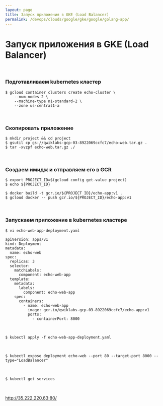 ```yaml
---
layout: page
title: Запуск приложения в GKE (Load Balancer)
permalink: /devops/clouds/google/gke/google/golang-app/
---
```


# Запуск приложения в GKE (Load Balancer)


<br/>

### Подготавливаем kubernetes кластер

```
$ gcloud container clusters create echo-cluster \
    --num-nodes 2 \
    --machine-type n1-standard-2 \
    --zone us-central1-a
```

<br/>

### Скопировать приложение 

    $ mkdir project && cd project
    $ gsutil cp gs://qwiklabs-gcp-03-8922069ccfc7/echo-web.tar.gz .
    $ tar -xvzpf echo-web.tar.gz ./


<br>

### Создаем имидж и отправляем его в GCR

    $ export PROJECT_ID=$(gcloud config get-value project)
    $ echo ${PROJECT_ID}

    $ docker build -t gcr.io/${PROJECT_ID}/echo-app:v1 .
    $ gcloud docker -- push gcr.io/${PROJECT_ID}/echo-app:v1


<!--

  $ gcloud container clusters get-credentials echo-cluster

-->

<br/>

### Запускаем приложение в kubernetes кластере

    $ vi echo-web-app-deployment.yaml

```
apiVersion: apps/v1
kind: Deployment
metadata:
  name: echo-web
spec:
  replicas: 3
  selector:
    matchLabels:
      component: echo-web-app
  template:
    metadata:
      labels:
        component: echo-web-app
    spec:
      containers:
        - name: echo-web-app
          image: gcr.io/qwiklabs-gcp-03-8922069ccfc7/echo-app:v1
          ports:
            - containerPort: 8000
```

<br/>

    $ kubectl apply -f echo-web-app-deployment.yaml


<br/>

    $ kubectl expose deployment echo-web --port 80 --target-port 8000 --type="LoadBalancer"


<br/>

    $ kubectl get services

<br/>

http://35.222.220.63:80/